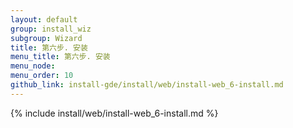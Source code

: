 ```yaml
---
layout: default 
group: install_wiz 
subgroup: Wizard
title: 第六步. 安装
menu_title: 第六步. 安装
menu_node: 
menu_order: 10
github_link: install-gde/install/web/install-web_6-install.md
---
```


{% include install/web/install-web_6-install.md %}

